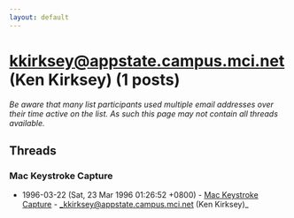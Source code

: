 ```yaml
---
layout: default
---
```


# kkirksey@appstate.campus.mci.net (Ken Kirksey) (1 posts)

_Be aware that many list participants used multiple email addresses over their time active on the list. As such this page may not contain all threads available._

## Threads

### Mac Keystroke Capture
+ 1996-03-22 (Sat, 23 Mar 1996 01:26:52 +0800) - [Mac Keystroke Capture](/archive/1996/03/3d823d6359385a5220f56ba69c2d40c5b3c5e91bc334b964adaf63fcef8cb9a5) - _kkirksey@appstate.campus.mci.net (Ken Kirksey)_

